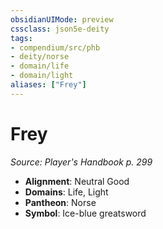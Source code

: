 ```yaml
---
obsidianUIMode: preview
cssclass: json5e-deity
tags:
- compendium/src/phb
- deity/norse
- domain/life
- domain/light
aliases: ["Frey"]
---
```

# Frey
*Source: Player's Handbook p. 299* 

- **Alignment**: Neutral Good
- **Domains**: Life, Light
- **Pantheon**: Norse
- **Symbol**: Ice-blue greatsword